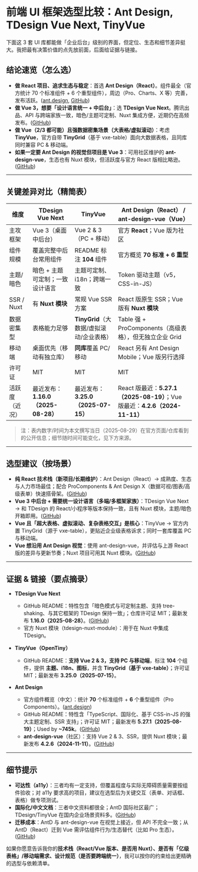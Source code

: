 # 前端 UI 框架选型比较：Ant Design, TDesign Vue Next, TinyVue

下面这 3 套 UI 库都能做「企业后台」级别的界面，但定位、生态和细节差异挺大。我把最有决策价值的点先放前面，后面给证据与链接。

## 结论速览（怎么选）

- **做 React 项目、追求生态与稳定**：首选 **Ant Design（React）**。组件最全（官方统计 70 个标准组件 + 6 个重型组件），周边（Pro、Charts、X 等）完善，发布活跃。([ant.design][1], [GitHub][2])
- **做 Vue 3，想要「设计语言统一 + 中后台」**：选 **TDesign Vue Next**。腾讯出品、API 与跨端家族一致，暗色/主题可定制、Nuxt 集成方便，近期仍在高频发布。([GitHub][3])
- **做 Vue（2/3 都可能）且强数据密集场景（大表格/虚拟滚动）**：考虑 **TinyVue**，官方自带 **TinyGrid**（基于 vxe-table）面向大数据表格，且同库同时兼容 PC & 移动端。
- **如果一定要 Ant Design 的视觉但项目是 Vue 3**：可用社区维护的 **ant-design-vue**，生态也有 Nuxt 模块，但活跃度与官方 React 版相比略逊。([GitHub][4])

---

## 关键差异对比（精简表）

| 维度           | TDesign Vue Next                   | TinyVue                                  | Ant Design（React） / ant-design-vue（Vue）                                 |
| -------------- | ---------------------------------- | ---------------------------------------- | --------------------------------------------------------------------------- |
| 主攻框架       | Vue 3（桌面中后台）                | Vue 2 & 3（PC + 移动）                   | 官方 **React**；Vue 版为社区                                                |
| 组件规模       | 覆盖完整中后台常用组件             | README 标注 **104** 组件                 | 官方概览 **70 标准 + 6 重型**                                               |
| 主题/暗色      | 暗色 + 主题可定制；一致设计语言    | 主题可定制、i18n；跨端一致               | Token 驱动主题（v5，CSS-in-JS）                                             |
| SSR / Nuxt     | 有 **Nuxt 模块**                   | 常规 Vue SSR 方案                        | React 版原生 SSR；Vue 版有 **Nuxt 模块**                                    |
| 数据密集型     | 表格能力足够                       | **TinyGrid**（大数据/虚拟滚动/企业表格） | Table 强 + ProComponents（高级表格），但无独立企业 Grid                     |
| 移动端         | 桌面优先（移动有独立库）           | **同库**覆盖 PC/移动                     | React 另有 Ant Design Mobile；Vue 版另行选择                                |
| 许可证         | MIT                                | MIT                                      | MIT                                                                         |
| 活跃度（近况） | 最近发布：**1.16.0（2025-08-28）** | 最近发布：**3.25.0（2025-07-15）**       | React 版最近：**5.27.1（2025-08-19）**；Vue 版最近：**4.2.6（2024-11-11）** |

> 注：表内数字/时间为本文撰写当日（2025-08-29）在官方页面/仓库看到的公开信息；细节随时间可能变化，见下方来源。

---

## 选型建议（按场景）

- **纯 React 技术栈（新项目/长期维护）**：Ant Design（React）→ 成熟度、生态与人力市场最佳；配合 ProComponents & Ant Design X（数据可视/图表/高级表单）快速搭骨架。([GitHub][2])
- **Vue 3 中后台 + 需要统一设计语言（多端/多框架家族）**：TDesign Vue Next → 和 TDesign 的 React/小程序等版本保持一致，且有 Nuxt 模块，主题/暗色开箱即用。([GitHub][3])
- **Vue 且「超大表格、虚拟滚动、复杂表格交互」是核心**：TinyVue → 官方内置 TinyGrid（源于 vxe-table），更贴近企业级表格诉求；同时一套库覆盖 PC 与移动端。
- **Vue 想沿用 Ant Design 视觉**：使用 ant-design-vue，并评估与上游 React 版的差异与更新节奏；Nuxt 项目可用其 Nuxt 模块。([GitHub][4])

---

## 证据 & 链接（要点摘录）

- **TDesign Vue Next**

  - GitHub README：特性包含「暗色模式与可定制主题、支持 tree-shaking、与其它框架的 TDesign 保持一致」；仓库许可证 MIT；最新发布 **1.16.0（2025-08-28）**。([GitHub][3])
  - 官方 Nuxt 模块（tdesign-nuxt-module）：用于在 Nuxt 中集成 TDesign。

- **TinyVue（OpenTiny）**

  - GitHub README：**支持 Vue 2 & 3，支持 PC 与移动端**，标注 **104** 个组件，提供 **主题、i18n、图标**，并含 **TinyGrid（基于 vxe-table）**；许可证 MIT；最新发布 **3.25.0（2025-07-15）**。

- **Ant Design**

  - 官方组件概览（中文）：统计 **70** 个标准组件 + **6** 个重型组件（Pro Components）。([ant.design][1])
  - GitHub README：特性含「TypeScript、国际化、基于 CSS-in-JS 的强大主题定制、SSR 支持」；许可证 MIT；最新发布 **5.27.1（2025-08-19）**；Used by **\~745k**。([GitHub][2])
  - **ant-design-vue**（社区）：支持 Vue 2 & 3、SSR，提供 Nuxt 模块；最新发布 **4.2.6（2024-11-11）**。([GitHub][4])

---

## 细节提示

- **可达性（a11y）**：三者均有一定支持，但覆盖程度与实际无障碍质量需要按组件验收；对 a11y 要求高的项目，建议在选型后为关键交互（表单、对话框、表格）做专项测试。
- **国际化/中文文档**：三者中文资料都很全；AntD 国际社区最广；TDesign/TinyVue 在国内企业场景资料多。([GitHub][2])
- **迁移成本**：AntD 与 ant-design-vue 在视觉上接近，但 API 不完全一致；从 AntD（React）迁到 Vue 需评估组件行为/生态替代（比如 Pro 生态）。([GitHub][4])

如果你愿意告诉我你的**技术栈（React/Vue 版本、是否用 Nuxt）、是否有「亿级表格」/移动端需求、设计规范（是否要跨端统一）**，我可以按你的约束给出更精确的选型与依赖清单。

[1]: https://ant.design/ "Ant Design - The world's second most popular React UI framework"
[2]: https://github.com/ant-design/ant-design "GitHub - ant-design/ant-design: An enterprise-class UI design language and React UI library"
[3]: https://github.com/Tencent/tdesign-vue-next "GitHub - Tencent/tdesign-vue-next: A Vue3.x UI components lib for TDesign."
[4]: https://github.com/vueComponent/ant-design-vue "GitHub - vueComponent/ant-design-vue:   An enterprise-class UI components based on Ant Design and Vue. "
